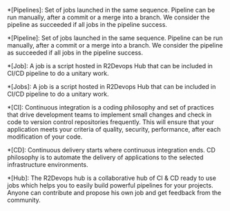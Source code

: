 *[Pipelines]:
Set of jobs launched in the same sequence. Pipeline can be run manually, after a commit or a merge into a branch. We consider the pipeline as succeeded if all jobs in the pipeline success.

*[Pipeline]:
Set of jobs launched in the same sequence. Pipeline can be run manually, after a commit or a merge into a branch. We consider the pipeline as succeeded if all jobs in the pipeline success.


*[Job]:
A job is a script hosted in R2Devops Hub that can be included in CI/CD pipeline to do a unitary work.


*[Jobs]:
A job is a script hosted in R2Devops Hub that can be included in CI/CD pipeline to do a unitary work.


*[CI]:
Continuous integration is a coding philosophy and set of practices that drive development teams to implement small changes and check in code to version control repositories frequently.
This will ensure that your application meets your criteria of quality, security, performance, after each modification of your code.

*[CD]:
Continuous delivery starts where continuous integration ends. CD philosophy is to automate the delivery of applications to the selected infrastructure environments.

*[Hub]:
The R2Devops hub is a collaborative hub of CI & CD ready to use jobs which helps you to easily build powerful pipelines for your projects. Anyone can contribute and propose his own job and get feedback from the community.
